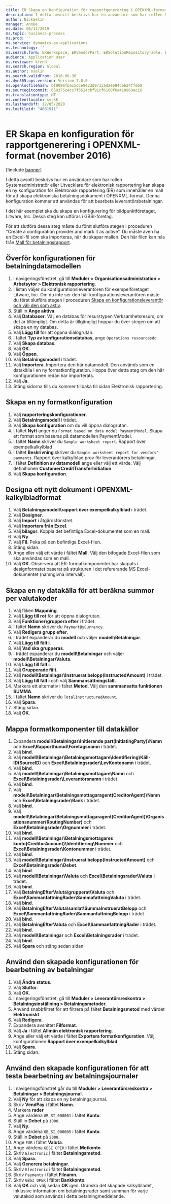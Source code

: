 ```yaml
---
title: ER Skapa en konfiguration för rapportgenerering i OPENXML-format (november 2016)
description: I detta avsnitt beskrivs hur en användare som har rollen Systemadministratör eller Utvecklare för elektronisk rapportering kan skapa en ny konfiguration för Elektronisk rapportering (ER) som innehåller en mall för att skapa elektroniska betalningsdokument i OPENXML-format.
author: NickSelin
manager: AnnBe
ms.date: 08/12/2019
ms.topic: business-process
ms.prod: ''
ms.service: dynamics-ax-applications
ms.technology: ''
ms.search.form: ERWorkspace, ERVendorPart, ERSolutionRepositoryTable, ERSolutionRepositoryCreateDropDialog, ERSolutionImport,  ERSolutionTable, ERSolutionCreateDropDialog, EROperationDesigner, ERDataSourceAddDropDialog, ERModelGroupByFunctionEditor, VendPaymMode, LedgerJournalTable, LedgerJournalTransVendPaym
audience: Application User
ms.reviewer: kfend
ms.search.region: Global
ms.author: nselin
ms.search.validFrom: 2016-06-30
ms.dyn365.ops.version: Version 7.0.0
ms.openlocfilehash: bf909efbac5dce8e22d9713ad2e694ce624ffeb0
ms.sourcegitcommit: 659375c4cc7f5524cbf91cf6160f6a410960ac16
ms.translationtype: HT
ms.contentlocale: sv-SE
ms.lasthandoff: 12/05/2020
ms.locfileid: "4681911"
---
```

# <a name="er-design-a-configuration-for-generating-reports-in-openxml-format-november-2016"></a>ER Skapa en konfiguration för rapportgenerering i OPENXML-format (november 2016)

[!include [banner](../../includes/banner.md)]

I detta avsnitt beskrivs hur en användare som har rollen Systemadministratör eller Utvecklare för elektronisk rapportering kan skapa en ny konfiguration för Elektronisk rapportering (ER) som innehåller en mall för att skapa elektroniska betalningsdokument i OPENXML-format. Denna konfiguration kommer att användas för att bearbeta leverantörsbetalningar.

I det här exemplet ska du skapa en konfigurering för bildpunktföretaget, Litware, Inc. Dessa steg kan utföras i GBSI-företag.

För att slutföra dessa steg måste du först slutföra stegen i proceduren "Create a configuration provider and mark it as active”. Du måste även ha en Excel-fil som ska importeras, när du skapar mallen. Den här filen kan nås från [Mall för betalningsrapport](https://go.microsoft.com/fwlink/?linkid=862266).


## <a name="upload-the-payments-data-model-configuration"></a>Överför konfigurationen för betalningdatamodellen
1. I navigeringsfönstret, gå till **Moduler > Organisationsadministration > Arbetsytor > Elektronisk rapportering**.
2. I listan väljer du konfigurationsleverantören för exempelföretaget Litware, Inc. Om du inte ser den här konfigurationsleverantören måste du först slutföra stegen i proceduren [Skapa en konfigurationsleverantör och välj den som aktiv](er-configuration-provider-mark-it-active-2016-11.md).
3. Ställ in **Ange aktiva**.
4. Välj **Databaser**. Välj en databas för resurstypen Verksamhetsresurs, om det är tillämpligt. Om detta är tillgängligt hoppar du över stegen om att skapa en ny databas.  
5. Välj **Lägg till** för att öppna dialogrutan.
6. I fältet **Typ av konfigurationsdatabas**, ange `Operations resourcesdd`.
7. Välj **Skapa databas**.
8. Välj **OK**.
9. Välj **Öppen**.
10. Välj **Betalningsmodell** i trädet.
11. Välj **Importera**. Importera den här datamodell. Den används som en datakälla i en ny formatkonfiguration. Hoppa över detta steg om den här konfigurationen redan har importerats.  
12. Välj **Ja**.
13. Stäng sidorna tills du kommer tillbaka till sidan Elektronisk rapportering.

## <a name="create-a-new-format-configuration"></a>Skapa en ny formatkonfiguration
1. Välj **rapporteringskonfigurationer**.
2. Välj **Betalningsmodell** i trädet.
3. Välj **Skapa konfiguration** om du vill öppna dialogrutan.
4. I fältet **Nytt** anger du `Format based on data model PaymentModel`. Skapa ett format som baseras på datamodellen PaymentModel.
5. I fältet **Namn** skriver du `Sample worksheet report`. Rapport över exempelkalkylblad  
6. I fältet **Beskrivning** skriver du `Sample worksheet report for vendors' payments`. Rapport över kalkylblad prov för leverantörers betalningar.  
7. I fältet **Definition av datamodell** ange eller välj ett värde. Välj definitionen **CustomerCreditTransferInitiation**.  
8. Välj **Skapa konfiguration**.

## <a name="design-a-new-document-in-openxml-worksheet-format"></a>Designa ett nytt dokument i OPENXML-kalkylbladformat
1. Välj **Betalningsmodell\rapport över exempelkalkylblad** i trädet.
2. Välj **Designer**.
3. Välj **Import** i åtgärdsfönstret.
4. Välj **Importera från Excel**.
5. Välj **bilagor**. Koppla det befintliga Excel-dokumentet som en mall.  
6. Välj **Ny**.
7. Välj **Fil**. Peka på den befintliga Excel-filen.  
8. Stäng sidan.
9. Ange eller välj ett värde i fältet **Mall**. Välj den bifogade Excel-filen som ska användas som en mall.  
10. Välj **OK**. Observera att ER-formatkomponenter har skapats i designformatet baserat på strukturen i det refererande MS Excel-dokumentet (namngivna intervall).  

## <a name="create-a-new-data-source-to-calculate-totals-by-currency-codes"></a>Skapa en ny datakälla för att beräkna summor per valutakoder
1. Välj fliken **Mappning**.
2. Välj **Lägg till rot** för att öppna dialogrutan.
3. Välj **Funktioner\gruppera efter** i trädet.
4. I fältet **Namn** skriver du `PaymentByCurrency`.
5. Välj **Redigera grupp efter**.
6. I trädet expanderar du **modell** och väljer **modell\Betalningar**.
7. Välj **Lägg till fält i**.
8. Välj **Vad ska grupperas**.
9. I trädet expanderar du **modell\Betalningar** och väljer **modell\Betalningar\Valuta**.
10. Välj **Lägg till fält i**.
11. Välj **Grupperade fält**.
12. Välj **modell\Betalningar\Instruerat belopp(InstructedAmount)** i trädet.
13. Välj **Lägg till fält i** och välj **Sammansättningsfält**.
14. Markera ett alternativ i fältet **Metod**. Välj den **sammansatta funktionen SUMMA**.  
15. I fältet **Namn** skriver du `TotalInstructuredAmount`.
16. Välj **Spara**.
17. Stäng sidan.
18. Välj **OK**.

## <a name="map-format-components-to-data-sources"></a>Mappa formatkomponenter till datakällor
1. Expandera **modell\Betalningar\Initierande part(InitiatingParty)\Namn** och **Excel\Rapporthuvud\Företagsnamn** i trädet.
2. Välj **bind**.
3. Välj **modell\Betalningar\Betalningsmottagare\Identifiering\Käll-ID(SourceID)** och **Excel\Betalningsrader\LevKontonamn** i trädet.
4. Välj **bind**.
5. Välj **modell\Betalningar\Betalningsmottagare\Namn** och **Excel\Betalningsrader\Leverantörsnamn** i trädet.
6. Välj **bind**.
7. Välj **modell\Betalningar\Betalningsmottagaragent(CreditorAgent)\Namn** och **Excel\Betalningsrader\Bank** i trädet.
8. Välj **bind**.
9. Välj **modell\Betalningar\Betalningsmottagaragent(CreditorAgent)\Organisationsnummer(RoutingNumber)** och **Excel\Betalningsrader\Orgnummer** i trädet.
10. Välj **bind**.
11. Välj **modell\Betalningar\Betalningsmottagares konto(CreditorAccount)\Identifiering\Nummer** och **Excel\Betalningsrader\Kontonummer** i trädet.
12. Välj **bind**.
13. Välj **modell\Betalningar\Instruerat belopp(InstructedAmount)** och **Excel\Betalningsrader\Debet**.
14. Välj **bind**.
15. Välj **modell\Betalningar\Valuta** och **Excel\Betalningsrader\Valuta** i trädet.
16. Välj **bind**.
17. Välj **BetalningEfterValuta\grupperat\Valuta** och **Excel\SammanfattningRader\SammafattningValuta** i trädet.
18. Välj **bind**.
19. Välj **BetalningEfterValuta\samlat\SummaInstrueratBelopp** och **Excel\SammanfattningRader\SammanfattningBelopp** i trädet
20. Välj **bind**.
21. Välj **BetalningEfterValuta** och **Excel\SammanfattningRader** i trädet.
22. Välj **bind**.
23. Välj **modell\Betalningar** och **Excel\Betalningsrader** i trädet.
24. Välj **bind**.
25. Välj **Spara** och stäng sedan sidan.

## <a name="use-the-created-configuration-for-payments-processing"></a>Använd den skapade konfigurationen för bearbetning av betalningar
1. Välj **Ändra status**.
2. Välj **Slutför**.
3. Välj **OK**.
4. I navigeringsfönstret, gå till **Moduler > Leverantörsreskontra > Betalningsinställning > Betalningsmetoder**.
5. Använd snabbfiltret för att filtrera på fältet **Betalningsmetod** med värdet **Elektroniskt**.
6. Välj **Redigera**.
7. Expandera avsnittet **Filformat**.
8. Välj **Ja** i fältet **Allmän elektronisk rapportering**.
9. Ange eller välj ett värde i fältet **Exportera formatkonfiguration**. Välj konfigurationen **Rapport över exempelkalkylblad**.  
10. Välj **Spara**.
11. Stäng sidan.

## <a name="use-the-created-configuration-for-testing-of-payment-journals-processing"></a>Använd den skapade konfigurationen för att testa bearbetning av betalningsjournaler
1. I navigeringsfönstret går du till **Moduler > Leverantörsreskontra > Betalningar > Betalningsjournal**.
2. Välj **Ny** för att skapa en ny betalningsjournal.
3. Skriv **VendPay** i fältet **Namn**.
4. Markera **rader**
5. Ange värdena `GB_SI_000001` i fältet **Konto**.
6. Ställ in **Debet** på `1000`.
7. Välj **Ny**.
8. Ange värdena `GB_SI_000005` i fältet **Konto**.
9. Ställ in **Debet** på `2000`.
10. Ange `EUR` i fältet **Valuta**.
11. Ange värdena `GBSI OPER` i fältet **Motkonto**.
12. Skriv `Electronic` i fältet **Betalningsmetod**.
13. Välj **Spara**.
14. Välj **Generera betalningar**.
15. Skriv `Electronic` i fältet **Betalningsmetod**.
16. Skriv `Payments` i fältet **Filnamn**.
17. Skriv `GBSI OPER` i fältet **Bankkonto**.
18. Välj **OK** och välj sedan **OK** igen. Granska det skapade kalkylbladet, inklusive information om betalningsrader samt summan för varje valutakod som används i detta betalningmeddelande.  

